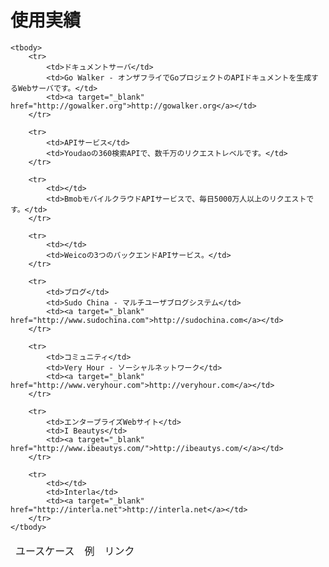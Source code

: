 # 使用実績

<table class="docker_use_cases_table table">
    <thead>
        <tr>
            <td>ユースケース</td>
            <td>例</td>
            <td>リンク</td>
        </tr>
    </thead>
    
    <tbody>
        <tr>
            <td>ドキュメントサーバ</td>
            <td>Go Walker - オンザフライでGoプロジェクトのAPIドキュメントを生成するWebサーバです。</td>
            <td><a target="_blank" href="http://gowalker.org">http://gowalker.org</a></td>
        </tr>

        <tr>
        	<td>APIサービス</td>
        	<td>Youdaoの360検索APIで、数千万のリクエストレベルです。</td>
        </tr>

        <tr>
        	<td></td>
        	<td>BmobモバイルクラウドAPIサービスで、毎日5000万人以上のリクエストです。</td>
        </tr>

        <tr>
        	<td></td>
        	<td>Weicoの3つのバックエンドAPIサービス。</td>
        </tr>

        <tr>
        	<td>ブログ</td>
        	<td>Sudo China - マルチユーザブログシステム</td>
        	<td><a target="_blank" href="http://www.sudochina.com">http://sudochina.com</a></td>
        </tr>

        <tr>
        	<td>コミュニティ</td>
        	<td>Very Hour - ソーシャルネットワーク</td>
        	<td><a target="_blank" href="http://www.veryhour.com">http://veryhour.com</a></td>
        </tr>

        <tr>
        	<td>エンタープライズWebサイト</td>
        	<td>I Beautys</td>
        	<td><a target="_blank" href="http://www.ibeautys.com/">http://ibeautys.com/</a></td>
        </tr>

        <tr>
        	<td></td>
        	<td>Interla</td>
        	<td><a target="_blank" href="http://interla.net">http://interla.net</a></td>
        </tr>
    </tbody>
</table
